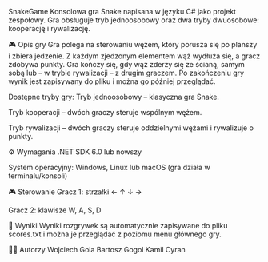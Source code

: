 SnakeGame
Konsolowa gra Snake napisana w języku C# jako projekt zespołowy. Gra obsługuje tryb jednoosobowy oraz dwa tryby dwuosobowe: kooperację i rywalizację.

🎮 Opis gry
Gra polega na sterowaniu wężem, który porusza się po planszy i zbiera jedzenie. Z każdym zjedzonym elementem wąż wydłuża się, a gracz zdobywa punkty. Gra kończy się, gdy wąż zderzy się ze ścianą, samym sobą lub – w trybie rywalizacji – z drugim graczem. Po zakończeniu gry wynik jest zapisywany do pliku i można go później przeglądać.

Dostępne tryby gry:
Tryb jednoosobowy – klasyczna gra Snake.

Tryb kooperacji – dwóch graczy steruje wspólnym wężem.

Tryb rywalizacji – dwóch graczy steruje oddzielnymi wężami i rywalizuje o punkty.

⚙️ Wymagania
.NET SDK 6.0 lub nowszy

System operacyjny: Windows, Linux lub macOS (gra działa w terminalu/konsoli)

🎮 Sterowanie
Gracz 1: strzałki ← ↑ ↓ →

Gracz 2: klawisze W, A, S, D

💾 Wyniki
Wyniki rozgrywek są automatycznie zapisywane do pliku scores.txt i można je przeglądać z poziomu menu głównego gry.

👨‍💻 Autorzy
Wojciech Gola
Bartosz Gogol
Kamil Cyran
